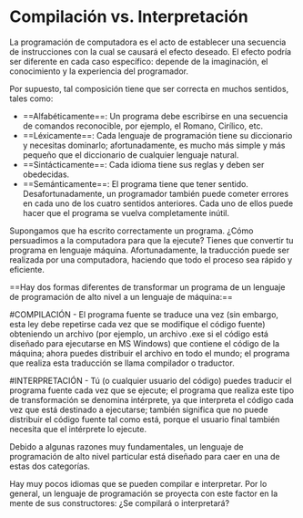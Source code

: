 # Compilación vs. Interpretación
La programación de computadora es el acto de establecer una secuencia de instrucciones con la cual se causará el efecto deseado. El efecto podría ser diferente en cada caso específico: depende de la imaginación, el conocimiento y la experiencia del programador.

Por supuesto, tal composición tiene que ser correcta en muchos sentidos, tales como:

- ==Alfabéticamente==: Un programa debe escribirse en una secuencia de comandos reconocible, por ejemplo, el Romano, Cirílico, etc.
- ==Léxicamente==: Cada lenguaje de programación tiene su diccionario y necesitas dominarlo; afortunadamente, es mucho más simple y más pequeño que el diccionario de cualquier lenguaje natural.
- ==Sintácticamente==: Cada idioma tiene sus reglas y deben ser obedecidas.
- ==Semánticamente==: El programa tiene que tener sentido.
Desafortunadamente, un programador también puede cometer errores en cada uno de los cuatro sentidos anteriores. Cada uno de ellos puede hacer que el programa se vuelva completamente inútil.

Supongamos que ha escrito correctamente un programa. ¿Cómo persuadimos a la computadora para que la ejecute? Tienes que convertir tu programa en lenguaje máquina. Afortunadamente, la traducción puede ser realizada por una computadora, haciendo que todo el proceso sea rápido y eficiente.


==Hay dos formas diferentes de transformar un programa de un lenguaje de programación de alto nivel a un lenguaje de máquina:==

#COMPILACIÓN - El programa fuente se traduce una vez (sin embargo, esta ley debe repetirse cada vez que se modifique el código fuente) obteniendo un archivo (por ejemplo, un archivo .exe si el código está diseñado para ejecutarse en MS Windows) que contiene el código de la máquina; ahora puedes distribuir el archivo en todo el mundo; el programa que realiza esta traducción se llama compilador o traductor.

#INTERPRETACIÓN - Tú (o cualquier usuario del código) puedes traducir el programa fuente cada vez que se ejecute; el programa que realiza este tipo de transformación se denomina intérprete, ya que interpreta el código cada vez que está destinado a ejecutarse; también significa que no puede distribuir el código fuente tal como está, porque el usuario final también necesita que el intérprete lo ejecute.

Debido a algunas razones muy fundamentales, un lenguaje de programación de alto nivel particular está diseñado para caer en una de estas dos categorías.

Hay muy pocos idiomas que se pueden compilar e interpretar. Por lo general, un lenguaje de programación se proyecta con este factor en la mente de sus constructores: ¿Se compilará o interpretará?